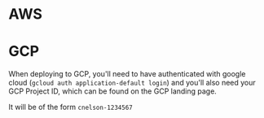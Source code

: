 # AWS






# GCP

When deploying to GCP, you'll need to have authenticated with google cloud (`gcloud auth application-default login`) and you'll also need your GCP Project ID, which can be found on the GCP landing page.

It will be of the form `cnelson-1234567`
